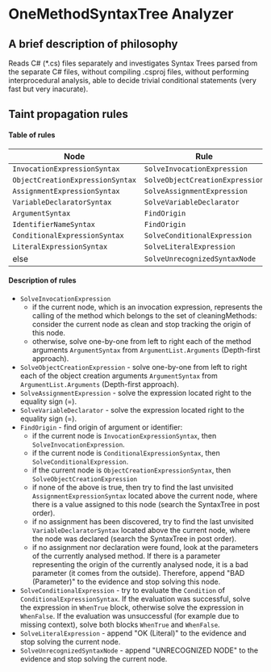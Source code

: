 # OneMethodSyntaxTree Analyzer

## A brief description of philosophy
Reads C# (*.cs) files separately and investigates Syntax Trees parsed from the separate C# files, without compiling .csproj files, without performing interprocedural analysis, able to decide trivial conditional statements (very fast but very inacurate).

## Taint propagation rules

#### Table of rules
| Node                             | Rule                                           |
|----------------------------------|------------------------------------------------|
| `InvocationExpressionSyntax`     | `SolveInvocationExpression`                    |
| `ObjectCreationExpressionSyntax` | `SolveObjectCreationExpression`                |
| `AssignmentExpressionSyntax`     | `SolveAssignmentExpression`                    |
| `VariableDeclaratorSyntax`       | `SolveVariableDeclarator`                      |
| `ArgumentSyntax`                 | `FindOrigin`                                   |
| `IdentifierNameSyntax`           | `FindOrigin`                                   |
| `ConditionalExpressionSyntax`    | `SolveConditionalExpression`                   |
| `LiteralExpressionSyntax`        | `SolveLiteralExpression`                       |
| else                             | `SolveUnrecognizedSyntaxNode`                              |

#### Description of rules
- `SolveInvocationExpression`
    - if the current node, which is an invocation expression, represents the calling of the method which belongs to the set of cleaningMethods: consider the current node as clean and stop tracking the origin of this node. 
    - otherwise, solve one-by-one from left to right each of the method arguments `ArgumentSyntax` from `ArgumentList.Arguments` (Depth-first approach).
- `SolveObjectCreationExpression` - solve one-by-one from left to right each of the object creation arguments `ArgumentSyntax` from `ArgumentList.Arguments` (Depth-first approach).
- `SolveAssignmentExpression` - solve the expression located right to the equality sign (=). 
- `SolveVariableDeclarator` - solve the expression located right to the equality sign (=).
- `FindOrigin` - find origin of argument or identifier:
    - if the current node is `InvocationExpressionSyntax`, then `SolveInvocationExpression`.
    - if the current node is `ConditionalExpressionSyntax`, then `SolveConditionalExpression`.
    - if the current node is `ObjectCreationExpressionSyntax`, then `SolveObjectCreationExpression`
    - if none of the above is true, then try to find the last unvisited `AssignmentExpressionSyntax` located above the current node, where there is a value assigned to this node (search the SyntaxTree in post order).
    - if no assignment has been discovered, try to find the last unvisited `VariableDeclaratorSyntax` located above the current node, where the node was declared (search the SyntaxTree in post order).
    - if no assignment nor declaration were found, look at the parameters of the currently analysed method. If there is a parameter representing the origin of the currently analysed node, it is a bad parameter (it comes from the outside). Therefore, append "BAD (Parameter)" to the evidence and stop solving this node.
- `SolveConditionalExpression` - try to evaluate the `Condition` of `ConditionalExpressionSyntax`. If the evaluation was successful, solve the expression in `WhenTrue` block, otherwise solve the expression in `WhenFalse`. If the evaluation was unsuccessful (for example due to missing context), solve both blocks `WhenTrue` and `WhenFalse`. 
- `SolveLiteralExpression` - append "OK (Literal)" to the evidence and stop solving the current node.
- `SolveUnrecognizedSyntaxNode` - append "UNRECOGNIZED NODE" to the evidence and stop solving the current node.